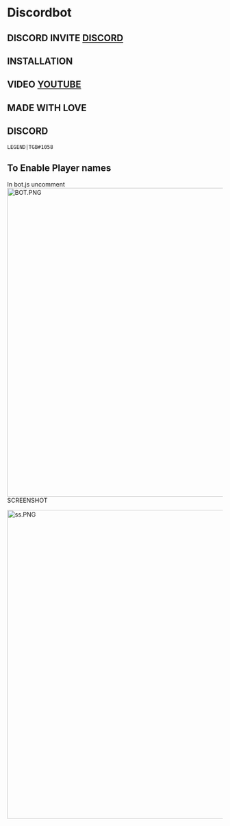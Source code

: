 # Discordbot

## DISCORD INVITE [DISCORD](https://discord.gg/js3BrzReXw)



## INSTALLATION 

## VIDEO [YOUTUBE](https://www.youtube.com/watch?v=iNbKTB5534k)


##  MADE WITH LOVE


## DISCORD 
`LEGEND|TGB#1058`

##  To Enable Player names 
In bot.js uncomment 
<img align="left" alt="BOT.PNG" width="720px" src="https://media.discordapp.net/attachments/840427635825049620/862188607024791562/bot.PNG" />

SCREENSHOT

<img align="left" alt="ss.PNG" width="720px" src="https://media.discordapp.net/attachments/840427635825049620/862188814122614784/testbot.PNG" />
